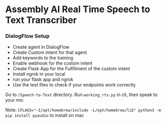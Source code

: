 # Assembly AI Real Time Speech to Text Transcriber

### DialogFlow Setup
  - Create agent in DialogFlow
  - Create Custom intent for that agent
  - Add keywords to the training
  - Enable webhook for the custom intent
  - Create Flask App for the Fulfillment of the custom intent
  - Install ngrok in your local
  - run your flask app and ngrok
  - Use the test files to check if your endpoints work correctly
  

Go to `/Speech-to-Text` directory. Run `working_rts.py` in cli, then speak to your mic

Note: `CFLAGS="-I/opt/homebrew/include -L/opt/homebrew/lib" python3 -m pip install pyaudio` to install on mac
